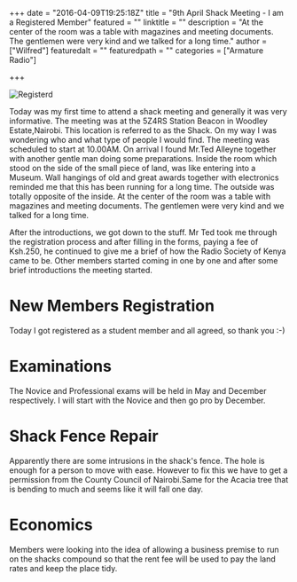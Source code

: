 +++
date = "2016-04-09T19:25:18Z"
title = "9th April Shack Meeting - I am a Registered Member"
featured = ""
linktitle = ""
description = "At the center of the room was a table with magazines and meeting documents. The gentlemen were very kind and we talked for a long time."
author = ["Wilfred"]
featuredalt = ""
featuredpath = ""
categories = ["Armature Radio"]

+++

![Registerd](/img/ham/300px-5Z4RS.jpg)

Today was my first time to attend a shack meeting and generally it was very informative. The meeting was at the 5Z4RS Station Beacon in Woodley Estate,Nairobi. This location is referred to as the Shack. On my way I was wondering who and what type of people I would find. The meeting was scheduled to start at 10.00AM. On arrival I found Mr.Ted Alleyne together with another gentle man doing some preparations. Inside the room which stood on the side of the small piece of land, was like entering into a Museum. Wall hangings of old and great awards together with electronics reminded me that this has been running for a long time. The outside was totally opposite of the inside. At the center of the room was a table with magazines and meeting documents. The gentlemen were very kind and we talked for a long time.

After the introductions, we got down to the stuff. Mr Ted took me through the registration process and after filling in the forms, paying a fee of Ksh.250, he continued to give me a brief of how the Radio Society of Kenya came to be. Other members started coming in one by one and after some brief introductions the meeting started.

# New Members Registration
Today I got registered as a student member and all agreed, so thank you :-)

# Examinations
The Novice and Professional exams will be held in May and December respectively. I will start with the Novice and then go pro by December.

# Shack Fence Repair
Apparently there are some intrusions in the shack's fence. The hole is enough for a person to move with ease. However to fix this we have to get a permission from the County Council of Nairobi.Same for the Acacia tree that is bending to much and seems like it will fall one day.

# Economics
Members were looking into the idea of allowing a business premise to run on the shacks compound so that the rent fee will be used to pay the land rates and keep the place tidy.
